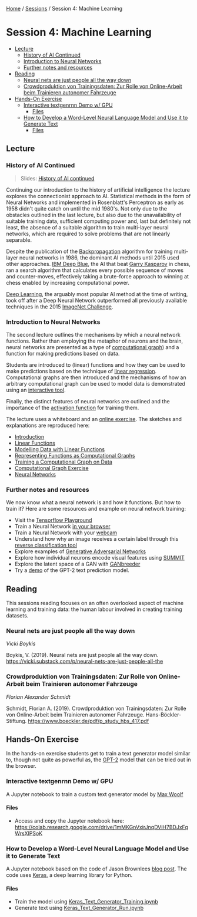 [Home](../../README.md) / [Sessions](../README.md) / Session 4: Machine Learning

# Session 4: Machine Learning

* [Lecture](#lecture)
	+ [History of AI Continued](#history-of-ai-continued)
	+ [Introduction to Neural Networks](#introduction-to-neural-networks)
	+ [Further notes and resources](#further-notes-and-resources)
* [Reading](#reading)
	+ [Neural nets are just people all the way down](#neural-nets-are-just-people-all-the-way-down)
	+ [Crowdproduktion von Trainingsdaten: Zur Rolle von Online-Arbeit beim Trainieren autonomer Fahrzeuge](#crowdproduktion-von-trainingsdaten--zur-rolle-von-online-arbeit-beim-trainieren-autonomer-fahrzeuge)
* [Hands-On Exercise](#hands-on-exercise)
	+ [Interactive textgenrnn Demo w/ GPU](#interactive-textgenrnn-demo-w--gpu)
		- [Files](#files)
	+ [How to Develop a Word-Level Neural Language Model and Use it to Generate Text](#how-to-develop-a-word-level-neural-language-model-and-use-it-to-generate-text)
		- [Files](#files-1)

## Lecture

### History of AI Continued

> Slides: [History of AI continued](lecture/slides_history_of_ai_continued.md)

Continuing our introduction to the history of artificial intelligence the lecture explores the connectionist approach to AI. Statistical methods in the form of Neural Networks and implemented in Rosenblatt's Perceptron as early as 1958 didn't quite catch on until the mid 1980's. Not only due to the obstacles outlined in the last lecture, but also due to the unavailability of suitable training data, sufficient computing power and, last but definitely not least, the absence of a suitable algorithm to train multi-layer neural networks, which are required to solve problems that are not linearly separable.

Despite the publication of the [Backpropagation](https://en.wikipedia.org/wiki/Backpropagation) algorithm for training multi-layer neural networks in 1986, the dominant AI methods until 2015 used other approaches. [IBM Deep Blue](https://en.wikipedia.org/wiki/Deep_Blue_(chess_computer)), the AI that beat [Garry Kasparov](https://en.wikipedia.org/wiki/Garry_Kasparov) in chess, ran a search algorithm that calculates every possible sequence of moves and counter-moves, effectively taking a brute-force approach to winning at chess enabled by increasing computational power.

[Deep Learning](https://en.wikipedia.org/wiki/Deep_learning), the arguably most popular AI method at the time of writing, took off after a Deep Neural Network outperformed all previously available techniques in the 2015 [ImageNet Challenge](http://www.image-net.org/challenges/LSVRC/). 

### Introduction to Neural Networks

The second lecture outlines the mechanisms by which a neural network functions. Rather than employing the metaphor of neurons and the brain, neural networks are presented as a type of [computational graph](lecture/notes_3_functions_as_computational_graphs.md)) and a function for making predictions based on data.

Students are introduced to (linear) functions and how they can be used to make predictions based on the technique of [linear regression](https://en.wikipedia.org/wiki/Linear_regression). Computational graphs are then introduced and the mechanisms of how an arbitrary computational graph can be used to model data is demonstrated using an [interactive tool]((lecture/exercise_1_computational_graph.md)).

Finally, the distinct features of neural networks are outlined and the importance of the [activation function](https://en.wikipedia.org/wiki/Activation_function) for training them.

The lecture uses a whiteboard and an [online exercise](lecture/exercise_1_computational_graph.md). The sketches and explanations are reproduced here:

* [Introduction](lecture/notes_0_introduction_to_neural_networks.md)
* [Linear Functions](lecture/notes_1_linear_functions.md)
* [Modelling Data with Linear Functions](lecture/notes_2_modelling_data_with_linear_functions.md)
* [Representing Functions as Computational Graphs](lecture/notes_3_functions_as_computational_graphs.md)
* [Training a Computational Graph on Data](lecture/notes_4_training_a_computational_graph.md)
* [Computational Graph Exercise](lecture/exercise_1_computational_graph.md)
* [Neural Networks](lecture/notes_5_neural_networks.md)

### Further notes and resources

We now know what a neural network is and how it functions. But how to train it? Here are some resources and example on neural network training:

* Visit the [Tensorflow Playground](https://playground.tensorflow.org/#activation=tanh&batchSize=10&dataset=circle&regDataset=reg-plane&learningRate=0.03&regularizationRate=0&noise=0&networkShape=&seed=0.04538&showTestData=false&discretize=false&percTrainData=50&x=true&y=true&xTimesY=false&xSquared=false&ySquared=false&cosX=false&sinX=false&cosY=false&sinY=false&collectStats=false&problem=classification&initZero=false&hideText=false)
* Train a Neural Network [in your browser](https://cs.stanford.edu/people/karpathy/convnetjs/demo/cifar10.html)
* Train a Neural Network with your [webcam](https://teachablemachine.withgoogle.com)
* Understand how why an image receives a certain label through this [reverse classification tool](https://lrpserver.hhi.fraunhofer.de/image-classification)
* Explore examples of [Generative Adversarial Networks](https://machinelearningmastery.com/impressive-applications-of-generative-adversarial-networks/)
* Explore how individual neurons encode visual features using [SUMMIT](https://fredhohman.com/summit/)
* Explore the latent space of a GAN with [GANbreeder](https://artbreeder.com/)
* Try a [demo](https://talktotransformer.com/) of the GPT-2 text prediction model.


## Reading

This sessions reading focuses on an often overlooked aspect of machine learning and training data: the human labour involved in creating training datasets.

### Neural nets are just people all the way down

_Vicki Boykis_

Boykis, V. (2019). Neural nets are just people all the way down. https://vicki.substack.com/p/neural-nets-are-just-people-all-the


### Crowdproduktion von Trainingsdaten: Zur Rolle von Online-Arbeit beim Trainieren autonomer Fahrzeuge

_Florian Alexander Schmidt_


Schmidt, Florian A. (2019). Crowdproduktion von Trainingsdaten: Zur Rolle von Online-Arbeit beim Trainieren autonomer Fahrzeuge. Hans-Böckler-Stiftung. https://www.boeckler.de/pdf/p_study_hbs_417.pdf


## Hands-On Exercise

In the hands-on exercise students get to train a text generator model similar to, though not quite as powerful as, the [GPT-2](https://talktotransformer.com/) model that can be tried out in the browser.


### Interactive textgenrnn Demo w/ GPU

A Jupyter notebook to train a custom text generator model by [Max Woolf](https://minimaxir.com/)

#### Files

- Access and copy the Jupyter notebook here: https://colab.research.google.com/drive/1mMKGnVxirJnqDViH7BDJxFqWrsXlPSoK

### How to Develop a Word-Level Neural Language Model and Use it to Generate Text

A Jupyter notebook based on the code of Jason Brownlees [blog post](https://machinelearningmastery.com/how-to-develop-a-word-level-neural-language-model-in-keras/.). The code uses [Keras](https://keras.io/), a deep learning library for Python.

#### Files

- Train the model using [Keras_Text_Generator_Training.ipynb](hands_on/keras_text/Keras_Text_Generator_Training.ipynb)
- Generate text using [Keras_Text_Generator_Run.ipynb](hands_on/keras_text/Keras_Text_Generator_Run.ipynb)
